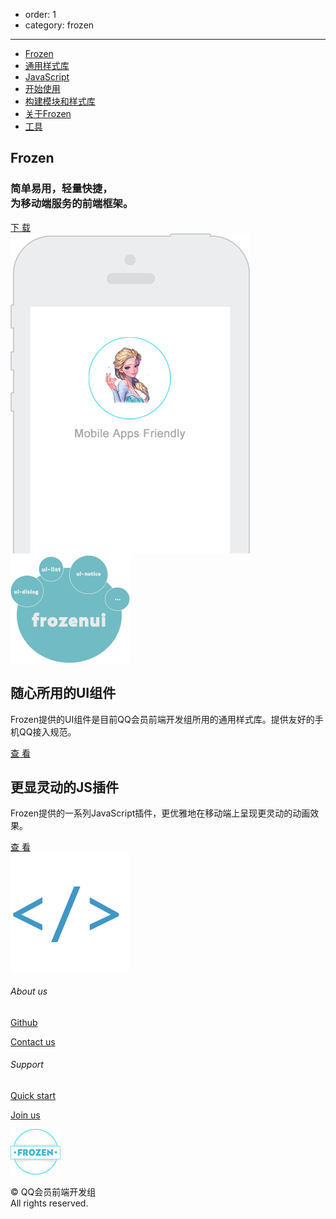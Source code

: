 - order: 1
- category: frozen

---
<style type="text/css">
	.side-area,.head-area,.nav-area,.comment-area,.content-area>h1,#footer-wrapper{
		display: none;
	}
	.main-area{
		width: 100%;
		margin: 0;
	}
	.content-area{display:block;width: 100%;border: none;margin-left: 0;padding: 0;}
</style>

<div class="fr-nav">
		<ul>
			<li id="fr-nav-index"><a href="">Frozen</a></li>
			<li><a href="">通用样式库</a></li>
			<li><a href="">JavaScript</a></li>
			<li><a href="">开始使用</a></li>
			<li><a href="">构建模块和样式库</a></li>
			<li><a href="">关于Frozen</a></li>
			<li><a href="">工具</a></li>
		</ul>
	</div>
	<div class="fr-banner">
		<div class="fr-banner-content">
			<div class="fr-banner-info">
				<h2>Frozen</h2>
				<h3>简单易用，轻量快捷，<br/>为移动端服务的前端框架。</h3>
				<a href="#">下 载</a>
			</div>
			<img src="static/phone.png" class="fr-banner-ph">
		</div>
	</div>
	<div class="fr-content">
		<div class="fr-item">
			<img src="static/ui.png" alt="frozenui">
			<div class="fr-item-info fr-frozenui">
				<h2>随心所用的UI组件</h2>
				<p>Frozen提供的UI组件是目前QQ会员前端开发组所用的通用样式库。提供友好的手机QQ接入规范。</p>
				<a href="docs/widget.html">查 看</a>
			</div>
		</div>
		<div class="fr-item">
			<div class="fr-item-info fr-frozenjs">
				<h2>更显灵动的JS插件</h2>
				<p>Frozen提供的一系列JavaScript插件，更优雅地在移动端上呈现更灵动的动画效果。</p>
				<a href="docs/javascript.html">查 看</a>
			</div>
			<img src="static/js.png" alt="frozenjs" class="fr-frozenjs-img">
		</div>
	</div>
	<div class="fr-footer">
		<div class="fr-footer-content">
			<div>
				<h6>About us</h6>
				<p><a href="https://github.com/frozenui">Github</a></p>
				<p><a href="">Contact us</a></p>
			</div>
			<div>
				<h6>Support</h6>
				<p><a href="">Quick start</a></p>
				<p><a href="">Join us</a></p>
			</div>
			<div id="fr-footer-us">
				<img src="static/logo.png">
				<p>© QQ会员前端开发组<br/>All rights reserved.</p>
			</div>
		</div>
</div>
